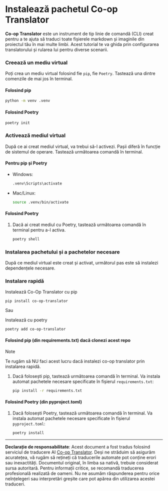 <!--
CO_OP_TRANSLATOR_METADATA:
{
  "original_hash": "510827ad22a2031a50838919c3594828",
  "translation_date": "2025-10-15T03:58:17+00:00",
  "source_file": "getting_started/command-line-guide/install-package.md",
  "language_code": "ro"
}
-->
# Instalează pachetul Co-op Translator

**Co-op Translator** este un instrument de tip linie de comandă (CLI) creat pentru a te ajuta să traduci toate fișierele markdown și imaginile din proiectul tău în mai multe limbi. Acest tutorial te va ghida prin configurarea translatorului și rularea lui pentru diverse scenarii.

### Creează un mediu virtual

Poți crea un mediu virtual folosind fie `pip`, fie `Poetry`. Tastează una dintre comenzile de mai jos în terminal.

#### Folosind pip

```bash
python -m venv .venv
```

#### Folosind Poetry

```bash
poetry init
```

### Activează mediul virtual

După ce ai creat mediul virtual, va trebui să-l activezi. Pașii diferă în funcție de sistemul de operare. Tastează următoarea comandă în terminal.

#### Pentru pip și Poetry

- Windows:

    ```bash
    .venv\Scripts\activate
    ```

- Mac/Linux:

    ```bash
    source .venv/bin/activate
    ```

#### Folosind Poetry

1. Dacă ai creat mediul cu Poetry, tastează următoarea comandă în terminal pentru a-l activa.

    ```bash
    poetry shell
    ```

### Instalarea pachetului și a pachetelor necesare

După ce mediul virtual este creat și activat, următorul pas este să instalezi dependențele necesare.

### Instalare rapidă

Instalează Co-Op Translator cu pip

```
pip install co-op-translator
```
Sau 

Instalează cu poetry
```
poetry add co-op-translator
```

#### Folosind pip (din requirements.txt) dacă clonezi acest repo

> [!NOTE]
> Te rugăm să NU faci acest lucru dacă instalezi co-op translator prin instalarea rapidă.

1. Dacă folosești pip, tastează următoarea comandă în terminal. Va instala automat pachetele necesare specificate în fișierul `requirements.txt`:

    ```bash
    pip install -r requirements.txt
    ```

#### Folosind Poetry (din pyproject.toml)

1. Dacă folosești Poetry, tastează următoarea comandă în terminal. Va instala automat pachetele necesare specificate în fișierul `pyproject.toml`:

    ```bash
    poetry install
    ```

---

**Declarație de responsabilitate**:
Acest document a fost tradus folosind serviciul de traducere AI [Co-op Translator](https://github.com/Azure/co-op-translator). Deși ne străduim să asigurăm acuratețea, vă rugăm să rețineți că traducerile automate pot conține erori sau inexactități. Documentul original, în limba sa nativă, trebuie considerat sursa autoritară. Pentru informații critice, se recomandă traducerea profesională realizată de oameni. Nu ne asumăm răspunderea pentru orice neînțelegeri sau interpretări greșite care pot apărea din utilizarea acestei traduceri.